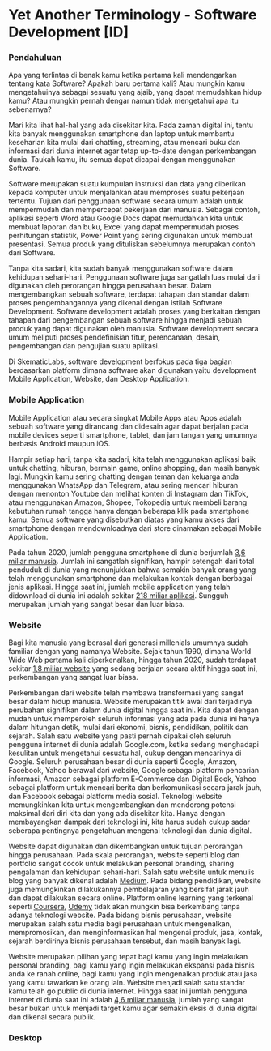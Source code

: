 # Yet Another Terminology - Software Development [ID]

### Pendahuluan

Apa yang terlintas di benak kamu ketika pertama kali mendengarkan tentang kata Software? Apakah baru pertama kali? Atau mungkin kamu mengetahuinya sebagai sesuatu yang ajaib, yang dapat memudahkan hidup kamu? Atau mungkin pernah dengar namun tidak mengetahui apa itu sebenarnya?

Mari kita lihat hal-hal yang ada disekitar kita. Pada zaman digital ini, tentu kita banyak menggunakan smartphone dan laptop untuk membantu keseharian kita mulai dari chatting, streaming, atau mencari buku dan informasi dari dunia internet agar tetap up-to-date dengan perkembangan dunia. Taukah kamu, itu semua dapat dicapai dengan menggunakan Software.

Software merupakan suatu kumpulan instruksi dan data yang diberikan kepada komputer untuk menjalankan atau memproses suatu pekerjaan tertentu. Tujuan dari penggunaan software secara umum adalah untuk mempermudah dan mempercepat pekerjaan dari manusia. Sebagai contoh, aplikasi seperti Word atau Google Docs dapat memudahkan kita untuk membuat laporan dan buku, Excel yang dapat mempermudah proses perhitungan statistik, Power Point yang sering digunakan untuk membuat presentasi. Semua produk yang dituliskan sebelumnya merupakan contoh dari Software.

Tanpa kita sadari, kita sudah banyak menggunakan software dalam kehidupan sehari-hari. Penggunaan software juga sangatlah luas mulai dari digunakan oleh perorangan hingga perusahaan besar. Dalam mengembangkan sebuah software, terdapat tahapan dan standar dalam proses pengembangannya yang dikenal dengan istilah Software Development. Software development adalah proses yang berkaitan dengan tahapan dari pengembangan sebuah software hingga menjadi sebuah produk yang dapat digunakan oleh manusia. Software development secara umum meliputi proses pendefinisian fitur, perencanaan, desain, pengembangan dan pengujian suatu aplikasi. 

Di SkematicLabs, software development berfokus pada tiga bagian berdasarkan platform dimana software akan digunakan yaitu development Mobile Application, Website, dan Desktop Application.

### Mobile Application

Mobile Application atau secara singkat Mobile Apps atau Apps adalah sebuah software yang dirancang dan didesain agar dapat berjalan pada mobile devices seperti smartphone, tablet, dan jam tangan yang umumnya berbasis Android maupun iOS.

Hampir setiap hari, tanpa kita sadari, kita telah menggunakan aplikasi baik untuk chatting, hiburan, bermain game, online shopping, dan masih banyak lagi. Mungkin kamu sering chatting dengan teman dan keluarga anda menggunakan WhatsApp dan Telegram, atau sering mencari hiburan dengan menonton Youtube dan melihat konten di Instagram dan TikTok, atau menggunakan Amazon, Shopee, Tokopedia untuk membeli barang kebutuhan rumah tangga hanya dengan beberapa klik pada smartphone kamu. Semua software yang disebutkan diatas yang kamu akses dari smartphone dengan mendownloadnya dari store dinamakan sebagai Mobile Application.

Pada tahun 2020, jumlah pengguna smartphone di dunia berjumlah [3,6 miliar manusia](https://www.statista.com/statistics/330695/number-of-smartphone-users-worldwide/). Jumlah ini sangatlah signifikan, hampir setengah dari total penduduk di dunia yang menunjukkan bahwa semakin banyak orang yang telah menggunakan smartphone dan melakukan kontak dengan berbagai jenis aplikasi. Hingga saat ini, jumlah mobile application yang telah didownload di dunia ini adalah sekitar [218 miliar aplikasi]((https://www.statista.com/statistics/271644/worldwide-free-and-paid-mobile-app-store-downloads/)). Sungguh merupakan jumlah yang sangat besar dan luar biasa.

### Website

Bagi kita manusia yang berasal dari generasi millenials umumnya sudah familiar dengan yang namanya Website. Sejak tahun 1990, dimana World Wide Web pertama kali diperkenalkan, hingga tahun 2020, sudah terdapat sekitar [1,8 miliar website](https://www.internetlivestats.com/total-number-of-websites/) yang sedang berjalan secara aktif hingga saat ini, perkembangan yang sangat luar biasa.

Perkembangan dari website telah membawa transformasi yang sangat besar dalam hidup manusia. Website merupakan titik awal dari terjadinya perubahan signifikan dalam dunia digital hingga saat ini. Kita dapat dengan mudah untuk memperoleh seluruh informasi yang ada pada dunia ini hanya dalam hitungan detik, mulai dari ekonomi, bisnis, pendidikan, politik dan sejarah. Salah satu website yang pasti pernah dipakai oleh seluruh pengguna internet di dunia adalah Google.com, ketika sedang menghadapi kesulitan untuk mengetahui sesuatu hal, cukup dengan mencarinya di Google. Seluruh perusahaan besar di dunia seperti Google, Amazon, Facebook, Yahoo berawal dari website, Google sebagai platform pencarian informasi, Amazon sebagai platform E-Commerce dan Digital Book, Yahoo sebagai platform untuk mencari berita dan berkomunikasi secara jarak jauh, dan Facebook sebagai platform media sosial. Teknologi website memungkinkan kita untuk mengembangkan dan mendorong potensi maksimal dari diri kita dan yang ada disekitar kita. Hanya dengan membayangkan dampak dari teknologi ini, kita harus sudah cukup sadar seberapa pentingnya pengetahuan mengenai teknologi dan dunia digital.

Website dapat digunakan dan dikembangkan untuk tujuan perorangan hingga perusahaan. Pada skala perorangan, website seperti blog dan portfolio sangat cocok untuk melakukan personal branding, sharing pengalaman dan kehidupan sehari-hari. Salah satu website untuk menulis blog yang banyak dikenal adalah [Medium](https://www.medium.com). Pada bidang pendidikan, website juga memungkinkan dilakukannya pembelajaran yang bersifat jarak jauh dan dapat dilakukan secara online. Platform online learning yang terkenal seperti [Coursera](https://www.coursera.org), [Udemy](https://www.udemy.com) tidak akan mungkin bisa berkembang tanpa adanya teknologi website. Pada bidang bisnis perusahaan, website merupakan salah satu media bagi perusahaan untuk mengenalkan, mempromosikan, dan menginformasikan hal mengenai produk, jasa, kontak, sejarah berdirinya bisnis perusahaan tersebut, dan masih banyak lagi.

Website merupakan pilihan yang tepat bagi kamu yang ingin melakukan personal branding, bagi kamu yang ingin melakukan ekspansi pada bisnis anda ke ranah online, bagi kamu yang ingin mengenalkan produk atau jasa yang kamu tawarkan ke orang lain. Website menjadi salah satu standar kamu telah go public di dunia internet. Hingga saat ini jumlah pengguna internet di dunia saat ini adalah [4,6 miliar manusia](https://www.statista.com/statistics/617136/digital-population-worldwide/#:~:text=How%20many%20people%20use%20the,the%20internet%20via%20mobile%20devices.), jumlah yang sangat besar bukan untuk menjadi target kamu agar semakin eksis di dunia digital dan dikenal secara publik. 

### Desktop
